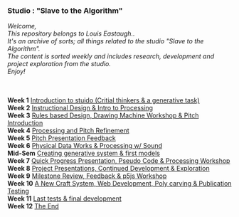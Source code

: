 ### Studio : "Slave to the Algorithm" 

*Welcome,* <br />
*This repository belongs to Louis Eastaugh..* <br />
*It's an archive of sorts; all things related to the studio "Slave to the Algorithm".* <br />
*The content is sorted weekly and includes research, development and project exploration from the studio.* <br />
*Enjoy!* <br />
 <br />
 <br />

**Week 1** [Introduction to stuido (Critial thinkers & a generative task)](https://louiseastt.github.io/Slave2/Week%201/) <br />
**Week 2** [Instructional Design & Intro to Processing](https://louiseastt.github.io/Slave2/Week%202/) <br />
**Week 3** [Rules based Design, Drawing Machine Workshop & Pitch Introduction](https://louiseastt.github.io/Slave2/Week%203/) <br />
**Week 4** [Processing and Pitch Refinement](https://louiseastt.github.io/Slave2/Week%204/) <br />
**Week 5** [Pitch Presentation Feedback](https://louiseastt.github.io/Slave2/Week%205/) <br />
**Week 6** [Physical Data Works & Processing w/ Sound](https://louiseastt.github.io/Slave2/Week%206.0/) <br />
**Mid-Sem** [Creating generative system & first models](https://louiseastt.github.io/Slave2/Week%206.5%20(Mid%20Sem)/) <br />
**Week 7** [Quick Progress Presentation, Pseudo Code & Processing Workshop](https://louiseastt.github.io/Slave2/Week%207/) <br />
**Week 8** [Project Presentations, Continued Development & Exploration](https://louiseastt.github.io/Slave2/Week%208/) <br />
**Week 9** [Milestone Review, Feedback & p5js Workshop](https://louiseastt.github.io/Slave2/Week%209/) <br />
**Week 10** [A New Craft System, Web Development, Poly carving & Publication Testing](https://louiseastt.github.io/Slave2/X_Week%2010/)<br />
**Week 11** [Last tests & final development](https://louiseastt.github.io/Slave2/X__Week%2011/)<br />
**Week 12** [The End](https://louiseastt.github.io/Slave2/X__Week%2012/)<br />


